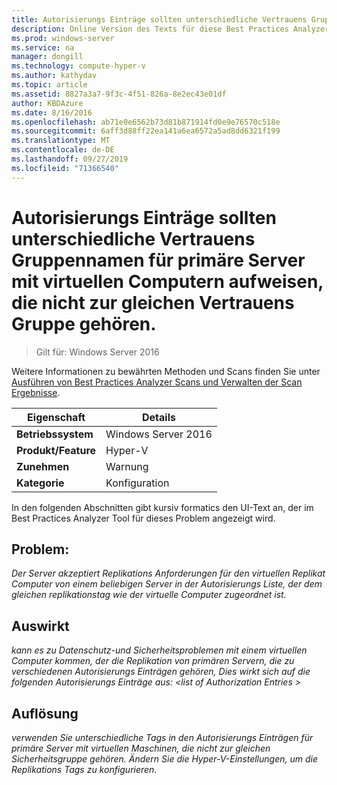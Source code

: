 ```yaml
---
title: Autorisierungs Einträge sollten unterschiedliche Vertrauens Gruppennamen für primäre Server mit virtuellen Computern aufweisen, die nicht zur gleichen Vertrauens Gruppe gehören.
description: Online Version des Texts für diese Best Practices Analyzer Regel.
ms.prod: windows-server
ms.service: na
manager: dongill
ms.technology: compute-hyper-v
ms.author: kathydav
ms.topic: article
ms.assetid: 8827a3a7-9f3c-4f51-826a-8e2ec43e01df
author: KBDAzure
ms.date: 8/16/2016
ms.openlocfilehash: ab71e0e6562b73d81b871914fd0e9e76570c518e
ms.sourcegitcommit: 6aff3d88ff22ea141a6ea6572a5ad8dd6321f199
ms.translationtype: MT
ms.contentlocale: de-DE
ms.lasthandoff: 09/27/2019
ms.locfileid: "71366540"
---
```

# <a name="authorization-entries-should-have-distinct-trust-group-names-for-primary-servers-with-virtual-machines-that-are-not-part-of-the-same-trust-group"></a>Autorisierungs Einträge sollten unterschiedliche Vertrauens Gruppennamen für primäre Server mit virtuellen Computern aufweisen, die nicht zur gleichen Vertrauens Gruppe gehören.

>Gilt für: Windows Server 2016

Weitere Informationen zu bewährten Methoden und Scans finden Sie unter [Ausführen von Best Practices Analyzer Scans und Verwalten der Scan Ergebnisse](https://go.microsoft.com/fwlink/p/?LinkID=223177).  
  
|Eigenschaft|Details|  
|-|-|  
|**Betriebssystem**|Windows Server 2016|  
|**Produkt/Feature**|Hyper-V|  
|**Zunehmen**|Warnung|  
|**Kategorie**|Konfiguration|  
  
In den folgenden Abschnitten gibt kursiv formatics den UI-Text an, der im Best Practices Analyzer Tool für dieses Problem angezeigt wird.  
  
## <a name="issue"></a>**Problem:**  
*Der Server akzeptiert Replikations Anforderungen für den virtuellen Replikat Computer von einem beliebigen Server in der Autorisierungs Liste, der dem gleichen replikationstag wie der virtuelle Computer zugeordnet ist.*  
  
## <a name="impact"></a>**Auswirkt**  
*kann es zu Datenschutz-und Sicherheitsproblemen mit einem virtuellen Computer kommen, der die Replikation von primären Servern, die zu verschiedenen Autorisierungs Einträgen gehören, Dies wirkt sich auf die folgenden Autorisierungs Einträge aus: \<list of Authorization Entries >*  
  
## <a name="resolution"></a>**Auflösung**  
*verwenden Sie unterschiedliche Tags in den Autorisierungs Einträgen für primäre Server mit virtuellen Maschinen, die nicht zur gleichen Sicherheitsgruppe gehören. Ändern Sie die Hyper-V-Einstellungen, um die Replikations Tags zu konfigurieren.*  
  


